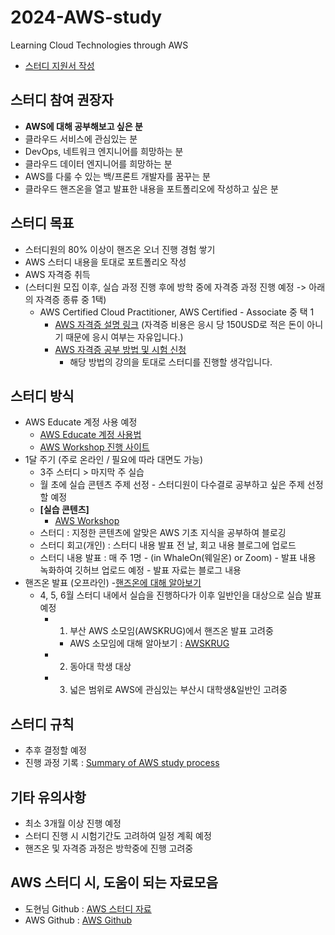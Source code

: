 # 2024-AWS-study
Learning Cloud Technologies through AWS

- [스터디 지원서 작성](https://forms.gle/HrFgwNet92czGpvHA)

## 스터디 참여 권장자
- **AWS에 대해 공부해보고 싶은 분**
- 클라우드 서비스에 관심있는 분
- DevOps, 네트워크 엔지니어를 희망하는 분
- 클라우드 데이터 엔지니어를 희망하는 분
- AWS를 다룰 수 있는 백/프론트 개발자를 꿈꾸는 분
- 클라우드 핸즈온을 열고 발표한 내용을 포트폴리오에 작성하고 싶은 분



## 스터디 목표
- 스터디원의 80% 이상이 핸즈온 오너 진행 경험 쌓기
- AWS 스터디 내용을 토대로 포트폴리오 작성
- AWS 자격증 취득
- (스터디원 모집 이후, 실습 과정 진행 후에 방학 중에 자격증 과정 진행 예정 -> 아래의 자격증 종류 중 1택)
   - AWS Certified Cloud Practitioner, AWS Certified - Associate 중 택 1
     - [AWS 자격증 설명 링크](https://aws.amazon.com/ko/certification/?nc2=sb_ce_co)
       (자격증 비용은 응시 당 150USD로 적은 돈이 아니기 때문에 응시 여부는 자유입니다.)
     - [AWS 자격증 공부 방법 및 시험 신청](https://blog.naver.com/develop-life/223346458178)
       - 해당 방법의 강의을 토대로 스터디를 진행할 생각입니다.

## 스터디 방식
- AWS Educate 계정 사용 예정
  - [AWS Educate 계정 사용법](https://blog.naver.com/chgy2131/222026236395)
  - [AWS Workshop 진행 사이트](https://workshops.aws/)
- 1달 주기 (주로 온라인 / 필요에 따라 대면도 가능)
  - 3주 스터디 > 마지막 주 실습 
  - 월 초에 실습 콘텐츠 주제 선정 - 스터디원이 다수결로 공부하고 싶은 주제 선정할 예정
   - **[실습 콘텐츠]**
     - [AWS Workshop](https://awsworkshop.io/)
  - 스터디 : 지정한 콘텐츠에 알맞은 AWS 기초 지식을 공부하여 블로깅
  - 스터디 회고(개인) : 스터디 내용 발표 전 날, 회고 내용 블로그에 업로드
  - 스터디 내용 발표 : 매 주 1명 - (in WhaleOn(웨일온) or Zoom)
                      - 발표 내용 녹화하여 깃허브 업로드 예정
                      - 발표 자료는 블로그 내용
- 핸즈온 발표 (오프라인)
   -[핸즈온에 대해 알아보기](https://aws.amazon.com/ko/it-pro/hands-on/?it-pro-content-all.sort-by=item.additionalFields.lastUpdated&it-pro-content-all.sort-order=desc&awsf.it-pro-content-category=*all&awsf.it-pro-content-level=*all&awsf.it-pro-content-type=content-type%23video)   
  - 4, 5, 6월 스터디 내에서 실습을 진행하다가 이후 일반인을 대상으로 실습 발표 예정
      - 1) 부산 AWS 소모임(AWSKRUG)에서 핸즈온 발표 고려중
          - AWS 소모임에 대해 알아보기 : [AWSKRUG](https://awskrug.github.io/)
      - 2) 동아대 학생 대상
      - 3) 넓은 범위로 AWS에 관심있는 부산시 대학생&일반인 고려중


## 스터디 규칙
- 추후 결정할 예정
- 진행 과정 기록 : [Summary of AWS study process](https://github.com/seonae-j/2024-AWS-study/wiki/Summary-of-AWS-study-process)

## 기타 유의사항
- 최소 3개월 이상 진행 예정
- 스터디 진행 시 시험기간도 고려하여 일정 계획 예정
- 핸즈온 및 자격증 과정은 방학중에 진행 고려중

## AWS 스터디 시, 도움이 되는 자료모음
- 도현님 Github : [AWS 스터디 자료](http://bit.ly/saaguide)
- AWS Github : [AWS Github](https://github.com/aws)

